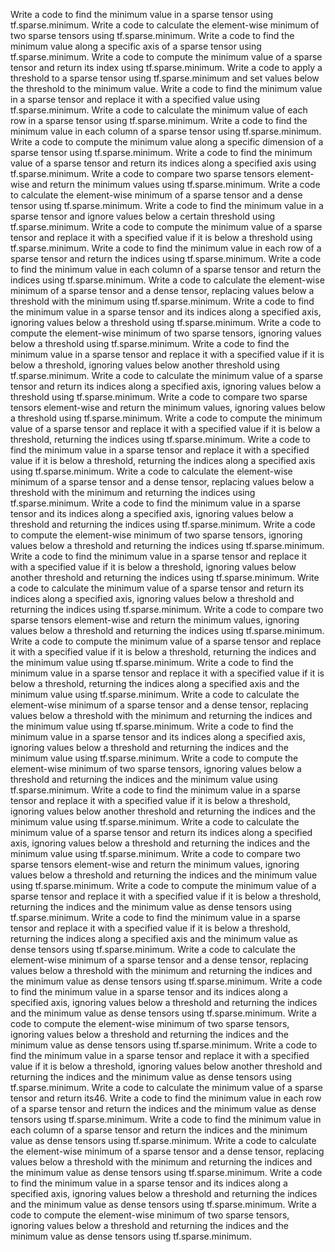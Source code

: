 Write a code to find the minimum value in a sparse tensor using tf.sparse.minimum.
Write a code to calculate the element-wise minimum of two sparse tensors using tf.sparse.minimum.
Write a code to find the minimum value along a specific axis of a sparse tensor using tf.sparse.minimum.
Write a code to compute the minimum value of a sparse tensor and return its index using tf.sparse.minimum.
Write a code to apply a threshold to a sparse tensor using tf.sparse.minimum and set values below the threshold to the minimum value.
Write a code to find the minimum value in a sparse tensor and replace it with a specified value using tf.sparse.minimum.
Write a code to calculate the minimum value of each row in a sparse tensor using tf.sparse.minimum.
Write a code to find the minimum value in each column of a sparse tensor using tf.sparse.minimum.
Write a code to compute the minimum value along a specific dimension of a sparse tensor using tf.sparse.minimum.
Write a code to find the minimum value of a sparse tensor and return its indices along a specified axis using tf.sparse.minimum.
Write a code to compare two sparse tensors element-wise and return the minimum values using tf.sparse.minimum.
Write a code to calculate the element-wise minimum of a sparse tensor and a dense tensor using tf.sparse.minimum.
Write a code to find the minimum value in a sparse tensor and ignore values below a certain threshold using tf.sparse.minimum.
Write a code to compute the minimum value of a sparse tensor and replace it with a specified value if it is below a threshold using tf.sparse.minimum.
Write a code to find the minimum value in each row of a sparse tensor and return the indices using tf.sparse.minimum.
Write a code to find the minimum value in each column of a sparse tensor and return the indices using tf.sparse.minimum.
Write a code to calculate the element-wise minimum of a sparse tensor and a dense tensor, replacing values below a threshold with the minimum using tf.sparse.minimum.
Write a code to find the minimum value in a sparse tensor and its indices along a specified axis, ignoring values below a threshold using tf.sparse.minimum.
Write a code to compute the element-wise minimum of two sparse tensors, ignoring values below a threshold using tf.sparse.minimum.
Write a code to find the minimum value in a sparse tensor and replace it with a specified value if it is below a threshold, ignoring values below another threshold using tf.sparse.minimum.
Write a code to calculate the minimum value of a sparse tensor and return its indices along a specified axis, ignoring values below a threshold using tf.sparse.minimum.
Write a code to compare two sparse tensors element-wise and return the minimum values, ignoring values below a threshold using tf.sparse.minimum.
Write a code to compute the minimum value of a sparse tensor and replace it with a specified value if it is below a threshold, returning the indices using tf.sparse.minimum.
Write a code to find the minimum value in a sparse tensor and replace it with a specified value if it is below a threshold, returning the indices along a specified axis using tf.sparse.minimum.
Write a code to calculate the element-wise minimum of a sparse tensor and a dense tensor, replacing values below a threshold with the minimum and returning the indices using tf.sparse.minimum.
Write a code to find the minimum value in a sparse tensor and its indices along a specified axis, ignoring values below a threshold and returning the indices using tf.sparse.minimum.
Write a code to compute the element-wise minimum of two sparse tensors, ignoring values below a threshold and returning the indices using tf.sparse.minimum.
Write a code to find the minimum value in a sparse tensor and replace it with a specified value if it is below a threshold, ignoring values below another threshold and returning the indices using tf.sparse.minimum.
Write a code to calculate the minimum value of a sparse tensor and return its indices along a specified axis, ignoring values below a threshold and returning the indices using tf.sparse.minimum.
Write a code to compare two sparse tensors element-wise and return the minimum values, ignoring values below a threshold and returning the indices using tf.sparse.minimum.
Write a code to compute the minimum value of a sparse tensor and replace it with a specified value if it is below a threshold, returning the indices and the minimum value using tf.sparse.minimum.
Write a code to find the minimum value in a sparse tensor and replace it with a specified value if it is below a threshold, returning the indices along a specified axis and the minimum value using tf.sparse.minimum.
Write a code to calculate the element-wise minimum of a sparse tensor and a dense tensor, replacing values below a threshold with the minimum and returning the indices and the minimum value using tf.sparse.minimum.
Write a code to find the minimum value in a sparse tensor and its indices along a specified axis, ignoring values below a threshold and returning the indices and the minimum value using tf.sparse.minimum.
Write a code to compute the element-wise minimum of two sparse tensors, ignoring values below a threshold and returning the indices and the minimum value using tf.sparse.minimum.
Write a code to find the minimum value in a sparse tensor and replace it with a specified value if it is below a threshold, ignoring values below another threshold and returning the indices and the minimum value using tf.sparse.minimum.
Write a code to calculate the minimum value of a sparse tensor and return its indices along a specified axis, ignoring values below a threshold and returning the indices and the minimum value using tf.sparse.minimum.
Write a code to compare two sparse tensors element-wise and return the minimum values, ignoring values below a threshold and returning the indices and the minimum value using tf.sparse.minimum.
Write a code to compute the minimum value of a sparse tensor and replace it with a specified value if it is below a threshold, returning the indices and the minimum value as dense tensors using tf.sparse.minimum.
Write a code to find the minimum value in a sparse tensor and replace it with a specified value if it is below a threshold, returning the indices along a specified axis and the minimum value as dense tensors using tf.sparse.minimum.
Write a code to calculate the element-wise minimum of a sparse tensor and a dense tensor, replacing values below a threshold with the minimum and returning the indices and the minimum value as dense tensors using tf.sparse.minimum.
Write a code to find the minimum value in a sparse tensor and its indices along a specified axis, ignoring values below a threshold and returning the indices and the minimum value as dense tensors using tf.sparse.minimum.
Write a code to compute the element-wise minimum of two sparse tensors, ignoring values below a threshold and returning the indices and the minimum value as dense tensors using tf.sparse.minimum.
Write a code to find the minimum value in a sparse tensor and replace it with a specified value if it is below a threshold, ignoring values below another threshold and returning the indices and the minimum value as dense tensors using tf.sparse.minimum.
Write a code to calculate the minimum value of a sparse tensor and return its46. Write a code to find the minimum value in each row of a sparse tensor and return the indices and the minimum value as dense tensors using tf.sparse.minimum.
Write a code to find the minimum value in each column of a sparse tensor and return the indices and the minimum value as dense tensors using tf.sparse.minimum.
Write a code to calculate the element-wise minimum of a sparse tensor and a dense tensor, replacing values below a threshold with the minimum and returning the indices and the minimum value as dense tensors using tf.sparse.minimum.
Write a code to find the minimum value in a sparse tensor and its indices along a specified axis, ignoring values below a threshold and returning the indices and the minimum value as dense tensors using tf.sparse.minimum.
Write a code to compute the element-wise minimum of two sparse tensors, ignoring values below a threshold and returning the indices and the minimum value as dense tensors using tf.sparse.minimum.